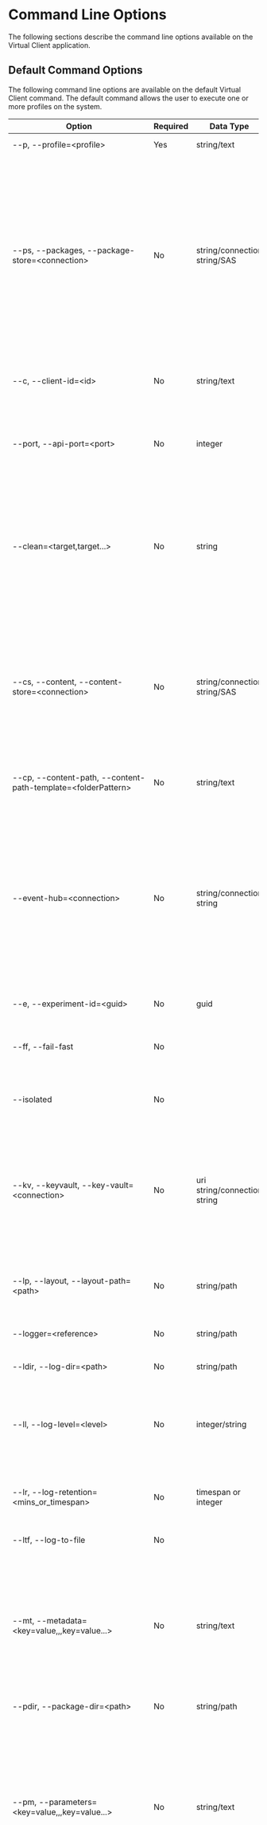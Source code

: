 # Command Line Options
The following sections describe the command line options available on the Virtual Client application.

## Default Command Options
The following command line options are available on the default Virtual Client command. The default command allows the user to execute one or more profiles
on the system.

| Option                                                         | Required | Data Type                    | Description |
|----------------------------------------------------------------|----------|------------------------------|-------------|
| --p, --profile=\<profile\>                                     | Yes      | string/text                  | The execution profile which indicates the set of workloads to run. |
| --ps, --packages, --package-store=\<connection\>               | No       | string/connection string/SAS | A full connection description for an [Azure Storage Account](./0600-integration-blob-storage.md) from which to download workload and dependency packages. This is required for most workloads because the workload binary/script packages are not typically packaged with the Virtual Client application itself. This option defaults to a public storage account VC team maintains.<br/><br/>The following are supported identifiers for this option:<br/><ul><li>Storage Account blob service SAS URIs</li><li>Storage Account blob container SAS URIs</li><li>Microsoft Entra ID/Apps using a certificate</li><li>Microsoft Azure managed identities</li></ul>See [Azure Storage Account Integration](./0600-integration-blob-storage.md) for additional details on supported identifiers.<br/><br/><mark>Always surround connection descriptions with quotation marks.</mark> |
| --c, --client-id=\<id\>                                        | No       | string/text                  | An identifier that can be used to uniquely identify the instance of the Virtual Client in telemetry separate from other instances. The default value is the name of the system if this option is not explicitly defined (i.e. the name as defined by the operating system). |
| --port, --api-port=\<port>                                     | No       | integer                      | The port to use for hosting the Virtual Client REST API service for profiles that allow multi-system, client/server operations (e.g. networking). Additionally, a port may be defined for each role associated with the profile operations using the format \{Port}/\{Role} with each port/role combination delimited by a comma (e.g. 4501/Client,4502/Server). |
| --clean=\<target,target...\>                                   | No       | string                       | Instructs the application to perform an initial clean before continuing to remove pre-existing files/content created by the application from the file system. This can include log files, packages previously downloaded, state management and temporary files. This option can be used as a flag (e.g. --clean) as well to clean all file content. Valid target resources include: logs, packages, state, temp, all (e.g. --clean=logs, --clean=packages). Multiple resources can be comma-delimited (e.g. --clean=logs,packages). To perform a full reset of the application state, use the option as a flag (e.g. --clean). This effectively sets the application back to a "first run" state. |
| --cs, --content, --content-store=\<connection\>                | No       | string/connection string/SAS | A full connection description for an [Azure Storage Account](./0600-integration-blob-storage.md) to use for uploading files/content (e.g. log files).<br/><br/>The following are supported identifiers for this option:<br/><ul><li>Storage Account blob service SAS URIs</li><li>Storage Account blob container SAS URIs</li><li>Microsoft Entra ID/Apps using a certificate</li><li>Microsoft Azure managed identities</li></ul>See [Azure Storage Account Integration](./0600-integration-blob-storage.md) for additional details on supported identifiers.<br/><br/><mark>Always surround connection descriptions with quotation marks.</mark> |
| --cp, --content-path, --content-path-template=\<folderPattern\>| No       | string/text                  | The content path format/structure to use when uploading content to target storage resources. When not defined the 'Default' structure is used. Default: "\{experimentId}/\{agentId}/\{toolName}/\{role}/\{scenario}" |
| --event-hub=\<connection\>                                     | No       | string/connection string     | A full connection description for an [Azure Event Hub namespace](./0610-integration-event-hub.md) to send/upload telemetry data from the operations of the Virtual Client.<br/><br/>The following are supported identifiers for this option:<br/><ul><li>Event Hub namespace shared access policies</li><li>Microsoft Entra ID/Apps using a certificate</li><li>Microsoft Azure managed identities</li></ul>See [Azure Event Hub Integration](./0610-integration-event-hub.md) for additional details on supported identifiers.<br/><br/><mark>Always surround connection descriptions with quotation marks.</mark><br/><br/><mark><b>Note that this option will be deprecated in future releases. Use "--logger=eventhub;\{connection\}" going forward.</b></mark> |
| --e, --experiment-id=\<guid\>                                  | No       | guid                         | A unique identifier that defines the ID of the experiment for which the Virtual Client workload is associated. |
| --ff, --fail-fast                                              | No       |                              | Flag indicates that the application should exit immediately on first/any errors regardless of their severity. This applies to 'Actions' in the profile only. 'Dependencies' are ALWAYS implemented to fail fast. 'Monitors' are generally implemented to handle transient issues and to keep running/trying in the background.  |
| --isolated                                                     | No       |                              | Flag indicates that the application should run with dependency isolation in place. This will result in a unique directory (per experiment ID) used for logs, packages, state and temp file storage. |
| --kv, --keyvault, --key-vault=\<connection\>                   | No       | uri string/connection string | A full connection description for an [Azure Key Vault](./0620-integration-key-vault.md) to use for referencing secrets and certificates from azure keyvault.<br/><br/>The following are supported identifiers for this option:<br/><ul><li>Microsoft Entra ID/Apps using a certificate</li><li>Microsoft Azure managed identities</li></ul>See [Azure Key Vault Integration](./0620-integration-key-vault.md) for additional details on supported identifiers.<br/><br/><mark>Always surround connection descriptions with quotation marks.</mark> |
| --lp, --layout, --layout-path=\<path\>                         | No       | string/path                  | A path to a environment layout file that provides additional metadata about the system/hardware on which the Virtual Client will run and information required to support client/server advanced topologies. See [Client/Server Support](./0020-client-server.md). |
| --logger=\<reference\>                                         | No       | string/path                  | One or more logger definitions. Multiple loggers/options can be used on the command line (e.g. --logger=logger1 --logger=logger2). See the `Supported Loggers` section at the bottom. |
| --ldir, --log-dir=\<path\>                                     | No       | string/path                  | Defines an alternate directory to which log files should be written. |
| --ll, --log-level=\<level\>                                    | No       | integer/string               | Defines the logging severity level for traces output. Values map to the [Microsoft.Extensions.Logging.LogLevel](https://learn.microsoft.com/en-us/dotnet/api/microsoft.extensions.logging.loglevel?view=dotnet-plat-ext-8.0) enumeration. Valid values include: Trace (0), Debug (1), Information (2), Warning (3), Error (4), Critical (5). Note that this option affects ONLY trace logs and is designed to allow the user to control the amount of operational telemetry emitted by VC. It does not affect metrics or event logging nor any non-telemetry logging. Default = Information (2). |
| --lr, --log-retention=\<mins_or_timespan\>                     | No       | timespan or integer          | Defines the log retention period. This is a timespan or length of time (in minutes) to apply to cleaning up/deleting existing log files (e.g. 2880, 02.00:00:00). Log files with creation times older than the retention period will be deleted. |
| --ltf, --log-to-file                                           | No       |                              | Flag indicates that the output of processes executed by the Virtual Client should be written to log files in the logs directory. |
| --mt, --metadata=\<key=value,,,key=value...\>                  | No       | string/text                  | Metadata to include with all logs/telemetry output from the Virtual Client. Each metadata entry should be a key/value pair separated by ",,," delimiters or traditional delimiters such as a comma "," or a semi-colon ";".<br/><br/>e.g.<br/><ul><li>--metadata="property1=value1,,,property2=value2"</li><li>--metadata="property1=value1,property2=value2"</li><li>--metadata="property1=value1;property2=value2"</li></ul><mark>It is recommended that the user avoid mixing different delimiters together. Always surround metadata values with quotation marks.</mark> |
| --pdir, --package-dir=\<path\>                                 | No       | string/path                  | Defines an alternate directory to which packages will be downloaded. |
| --pm, --parameters=\<key=value,,,key=value...\>                | No       | string/text                  | Parameters or overrides to pass to the execution profiles that can modify aspects of their operation. Each property entry should be a key/value pair separated by ",,," delimiters or traditional delimiters such as a comma "," or a semi-colon ";".<br/><br/>e.g.<br/><ul><li>--parameters="property1=value1,,,parameters=value2"</li><li>--parameters="property1=value1,property2=value2"</li><li>--parameters="property1=value1;property2=value2"</li></ul><mark>It is recommended to avoid mixing different delimiters together. Always surround parameter values with quotation marks.</mark> |
| --sc, --scenarios=\<scenario,scenario...\>                     | No       | string/text                  | A comma-delimited list/subset of scenarios defined in the execution profile to include or exclude. Note that most components in a profile have a 'Scenario' parameter and this is the value to use. <br/><br/>To include/run a subset of actions within the profile, provide the scenario names delimited by a comma (e.g. scenario1,scenario2,scenario3). To exclude one or more actions from being ran simply place a minus sign in front of the delimited scenario names (e.g. -scenario1,-scenario2,-scenario3).<br/><br/>Monitors and dependencies within a profile can ONLY be excluded. This is specified in the same way that it is for actions with a minus sign in front of the scenario name(s). |
| --sd, --seed=\<seed\>                                          | No       | integer                      | The seed used to guarantee identical randomization between executions.  |
| --sdir, --state-dir=\<path\>                                   | No       | string/path                  | Defines an alternate directory to which state files/documents will be written. |
| --s, --system=\<executionSystem\>                              | No       | string/text                  | The execution system/platform in which Virtual Client is running (e.g. Azure). |
| --tdir, --temp-dir=\<path\>                                    | No       | string/path                  | Defines an alternate directory to which temp files/documents will be written. |
| --t, --timeout=\<mins_or_timespan\>,deterministic<br/>--timeout=\<mins_or_timespan\>,deterministic\*  | No | timespan or integer | Specifies a timespan or the length of time (in minutes) that the Virtual Client should run before timing out and exiting (e.g. 1440, 01.00:00:00). The user can additionally provide an extra instruction to indicate the application should wait for deterministic completions.<br/><br/> Use --timeout=-1 or --timeout=never to indicate run forever.<br/><br/>Use the '**deterministic**' instruction to indicate the application should wait for the current action/workload to complete before timing out (e.g. --timeout=1440,deterministic).<br/><br/>Use the '**deterministic***' instruction to indicate the application should wait for all actions/workloads in the profile to complete before timing out (e.g. --timeout=1440,deterministic*).<br/><br/> Note that this option cannot be used with the `--iterations` option.<br/><br/>If neither the `--timeout` nor `--iterations` option are supplied, the Virtual Client will run one iteration. |
| --i, --iterations=\<count\>                                    | No       | integer                      | Defines the number of iterations/rounds of all actions in the profile to execute before exiting.<br/><br/> Note that this option cannot be used with the `--timeout` option.<br/><br/>If neither the `--timeout` nor `--iterations` option are supplied, the Virtual Client will run one iteration.  |
| --wait, --exit-wait=\<mins_or_timespan>                        | No       | timespan or integer          | Specifies a timespan or the length of time (in minutes) that the Virtual Client should wait for workload and monitor processes to complete and for telemetry to be fully flushed before exiting (e.g. 60, 01:00:00). This is useful for scenarios where Event Hub resources are used to ensure that all telemetry is uploaded successfully before exit. Default = 30 mins. |
| --dependencies                                                 | No       |                              | Flag indicates that only the dependencies defined in the profile should be executed/installed. |
| --verbose                                                      | No       |                              | Request verbose logging output to the console. This is equivalent to setting `--log-level=Trace`  |
| -?, -h, --help                                                 | No       |                              | Show help information. |
| --version                                                      | No       |                              | Show application version information. |

See the [Usage Examples](./0200-usage-examples.md) documentation for additional examples.

```bash
# Basic command line example
VirtualClient.exe --profile=PERF-CPU-OPENSSL.json --timeout=180 --package-store="https://anypackagestorage.blob.core.windows.net?cid=...&tid=..."

# Full command line example 1
VirtualClient.exe
    --profile=PERF-CPU-OPENSSL.json
    --profile=MONITORS-DEFAULT.json
    --timeout=03:00:00
    --experiment-id=b9fd4dce-eb3b-455f-bc81-2a394d1ff849
    --client-id=Agent01
    --content-path-template="{experimentId}/{agentId}/{toolName}"
    --content-store="https://anycontentstorage.blob.core.windows.net?cid=...&tid=..."
    --key-vault="https://anyvault.vault.azure.net/?cid=...&tid=..."
    --package-store="https://anypackagestorage.blob.core.windows.net?cid=...&tid=..."
    --package-dir="C:\Users\User\Packages"
    --state-dir="C:\Users\User\State"
    --temp-dir="C:\Users\User\Temp"
    --metadata="Group=Group A,,,Intent=Performance Baseline,,,Specification=2025.08.01H"
    --parameters="Duration=00:05:00"
    --scenarios="SHA1,SHA256,SHA512"
    --clean=logs,state
    --exit-wait=00:10:00
    --logger=csv
    --logger=file
    --logger=summary
    --logger="eventhub;sb://anynamespace.servicebus.windows.net?cid=...&tid=..."
    --log-dir="C:\Users\User\Logs"
    --log-level=Warning
    --log-retention=01.00:00:00
    --system=Demo
    --fail-fast
    --log-to-file
    --verbose

# Full command line example 2
VirtualClient.exe
    --profile=PERF-NETWORK.json
    --profile=MONITORS-DEFAULT.json
    --timeout=03:00:00
    --experiment-id=b9fd4dce-eb3b-455f-bc81-2a394d1ff849
    --client-id=Network_Client
    --content-path-template="{experimentId}/{agentId}/{toolName}"
    --content-store="https://anycontentstorage.blob.core.windows.net?cid=...&tid=..."
    --package-store="https://anypackagestorage.blob.core.windows.net?cid=...&tid=..."
    --package-dir="C:\Users\User\Packages"
    --state-dir="C:\Users\User\State"
    --temp-dir="C:\Users\User\Temp"
    --metadata="Group=Group A,,,Intent=Performance Baseline,,,Specification=2025.08.01H"
    --parameters="Duration=00:05:00"
    --clean=logs,state
    --exit-wait=00:10:00
    --layout-path="C:\Users\User\VirtualClient\layout.json"
    --logger=csv
    --logger=file
    --logger="summary;C:\Users\User\Logs\{experimentId}-summary.log"
    --logger="eventhub;sb://anynamespace.servicebus.windows.net?cid=...&tid=..."
    --log-dir="C:\Users\User\Logs"
    --log-retention=01.00:00:00
    --system=Demo
    --fail-fast
    --log-to-file
    --verbose

VirtualClient.exe
    --profile=PERF-NETWORK.json
    --profile=MONITORS-DEFAULT.json
    --timeout=03:00:00
    --experiment-id=b9fd4dce-eb3b-455f-bc81-2a394d1ff849
    --client-id=Network_Server
    --content-path-template="{experimentId}/{agentId}/{toolName}"
    --content-store="https://anycontentstorage.blob.core.windows.net?cid=...&tid=..."
    --package-store="https://anypackagestorage.blob.core.windows.net?cid=...&tid=..."
    --metadata="Group=Group A,,,Intent=Performance Baseline,,,Specification=2025.08.01H"
    --parameters="Duration=00:05:00"
    --clean=logs,state
    --exit-wait=00:10:00
    --layout-path="C:\Users\User\VirtualClient\layout.json"
    --logger=csv
    --logger"file
    --logger="CustomLoggerProvider;C:\Users\User\Logs\{experimentId}-custom.log"
    --logger="eventhub;sb://anynamespace.servicebus.windows.net?cid=...&tid=..."
    --log-retention=01.00:00:00
    --system=Demo
    --fail-fast
    --log-to-file
    --isolated
    --verbose
```

## Subcommands
The following tables describe the various subcommands that are supported by the Virtual Client application.

* ### bootstrap
  Command is used to bootstrap/install dependency packages on the system. This is used for example to install "extensions" packages to the Virtual Client before they
  can be used (see the Developer Guide at the top for information on developing extensions). Note that many of the options below are similar to the default
  command documented above. Most are not required but allow the user/automation to use the same correlation identifiers for the bootstrapping operations as will
  be used for the profile execution operations that may follow.

  | Option                                                  | Required | Data Type                    | Description |
  |---------------------------------------------------------|----------|------------------------------|-------------|
  | --pkg, --package =\<blobName\>                          | Yes      | string/blob name             | Defines the name/ID of a package to bootstrap/install (e.g. anypackage.1.0.0.zip). |
  | --ps, --packages, --package-store=\<connection\>        | Yes      | string/connection string/SAS | A full connection description for an [Azure Storage Account](./0600-integration-blob-storage.md) from which to download workload and dependency packages. This is required for most workloads because the workload binary/script packages are not typically packaged with the Virtual Client application itself.<br/><br/>The following are supported identifiers for this option:<br/><ul><li>Storage Account blob service SAS URIs</li><li>Storage Account blob container SAS URIs</li><li>Microsoft Entra ID/Apps using a certificate</li><li>Microsoft Azure managed identities</li></ul>See [Azure Storage Account Integration](./0600-integration-blob-storage.md) for additional details on supported identifiers.<br/><br/><mark>Always surround connection descriptions with quotation marks.</mark> |
  | --c, --client-id=\<id\>                                 | No       | string/text                  | An identifier that can be used to uniquely identify the instance of the Virtual Client in telemetry separate from other instances. The default value is the name of the system if this option is not explicitly defined (i.e. the name as defined by the operating system). |
  | --clean=\<target,target...\>                            | No       | string                       | Instructs the application to perform an initial clean before continuing to remove pre-existing files/content created by the application from the file system. This can include log files, packages previously downloaded, state management and temporary files. This option can be used as a flag (e.g. --clean) as well to clean all file content. Valid target resources include: logs, packages, state, temp, all (e.g. --clean=logs, --clean=packages). Multiple resources can be comma-delimited (e.g. --clean=logs,packages). To perform a full reset of the application state, use the option as a flag (e.g. --clean). This effectively sets the application back to a "first run" state. |
  | --event-hub=\<connection\>                              | No       | string/connection string     | A full connection description for an [Azure Event Hub namespace](./0610-integration-event-hub.md) to send/upload telemetry data from the operations of the Virtual Client.<br/><br/>The following are supported identifiers for this option:<br/><ul><li>Event Hub namespace shared access policies</li><li>Microsoft Entra ID/Apps using a certificate</li><li>Microsoft Azure managed identities</li></ul>See [Azure Event Hub Integration](./0610-integration-event-hub.md) for additional details on supported identifiers.<br/><br/><mark>Always surround connection descriptions with quotation marks.</mark><br/><br/><mark><b>Note that this option will be deprecated in future releases. Use "--logger=eventhub;\{connection\}" going forward.</b></mark> |
  | --e, --experiment-id=\<guid\>                           | No       | guid                         | A unique identifier that defines the ID of the experiment for which the Virtual Client workload is associated. |
  | --isolated                                              | No       |                              | Flag indicates that the application should run with dependency isolation in place. This will result in a unique directory (per experiment ID) used for logs, packages, state and temp file storage. |
  | --logger=\<reference\>                                  | No       | string/path                  | One or more logger definitions. Multiple loggers/options can be used on the command line (e.g. --logger=logger1 --logger=logger2). See the `Supported Loggers` section at the bottom. |
  | --ldir, --log-dir=\<path\>                              | No       | string/path                  | Defines an alternate directory to which log files should be written. |
  | --ll, --log-level=\<level\>                             | No       | integer/string               | Defines the logging severity level for traces output. Values map to the [Microsoft.Extensions.Logging.LogLevel](https://learn.microsoft.com/en-us/dotnet/api/microsoft.extensions.logging.loglevel?view=dotnet-plat-ext-8.0) enumeration. Valid values include: Trace (0), Debug (1), Information (2), Warning (3), Error (4), Critical (5). Note that this option affects ONLY trace logs and is designed to allow the user to control the amount of operational telemetry emitted by VC. It does not affect metrics or event logging nor any non-telemetry logging. Default = Information (2). |
  | --lr, --log-retention=\<mins_or_timespan\>              | No       | timespan or integer          | Defines the log retention period. This is a timespan or length of time (in minutes) to apply to cleaning up/deleting existing log files (e.g. 2880, 02.00:00:00). Log files with creation times older than the retention period will be deleted. |
  | --mt, --metadata=\<key=value,,,key=value...\>           | No       | string/text                  | Metadata to include with all logs/telemetry output from the Virtual Client. Each metadata entry should be a key/value pair separated by ",,," delimiters or traditional delimiters such as a comma "," or a semi-colon ";".<br/><br/>e.g.<br/><ul><li>--metadata="property1=value1,,,property2=value2"</li><li>--metadata="property1=value1,property2=value2"</li><li>--metadata="property1=value1;property2=value2"</li></ul><br/><mark>It is recommended to avoid mixing different delimiters together. Always surround metadata values with quotation marks.</mark> |
  | --n, --name=\<name\>                                    | No       | string/name                  | Defines the logical name of a package as it should be registered on the system (e.g. anypackage.1.0.0.zip -> anypackage). |
  | --pdir, --package-dir=\<path\>                          | No       | string/path                  | Defines an alternate directory to which packages will be downloaded. |
  | --sdir, --state-dir=\<path\>                            | No       | string/path                  | Defines an alternate directory to which state files/documents will be written. |
  | --s, --system=\<executionSystem\>                       | No       | string/text                  | The execution system/platform in which Virtual Client is running (e.g. Azure). |
  | --tdir, --temp-dir=\<path\>                             | No       | string/path                  | Defines an alternate directory to which temp files/documents will be written. |
  | --wait, --exit-wait=\<mins_or_timespan>                 | No       | timespan or integer          | Specifies a timespan or the length of time (in minutes) that the Virtual Client should wait for workload and monitor processes to complete and for telemetry to be fully flushed before exiting (e.g. 60, 01:00:00). This is useful for scenarios where Event Hub resources are used to ensure that all telemetry is uploaded successfully before exit. Default = 30 mins. |
  | --verbose                                               | No       |                              | Request verbose logging output to the console. This is equivalent to setting `--log-level=Trace` |
  | -?, -h, --help                                          | No       |                              | Show help information. |
  | --version                                               | No       |                              | Show application version information. |

  ``` bash
  # Basic command line example
  VirtualClient.exe bootstrap --package=anyworkload.1.0.0.zip --package-store="{BlobStoreConnectionString|SAS URI}"

  # Full command line example
  VirtualClient.exe bootstrap
      --package=anyworkload.1.0.0.zip
      --name=anyworkload
      --system=Demo
      --experiment-id=b9fd4dce-eb3b-455f-bc81-2a394d1ff849
      --client-id=Agent01
      --package-store="https://anypackagestorage.blob.core.windows.net?cid=...&tid=..."
      --package-dir="C:\Users\User\Packages"
      --state-dir="C:\Users\User\State"
      --metadata="Group=Group A,,,Intent=Performance Baseline,,,Specification=2025.08.01H"
      --clean=logs
      --exit-wait=00:10:00
      --logger=csv
      --logger=file
      --logger=summary
      --logger="eventhub;sb://anynamespace.servicebus.windows.net?cid=...&tid=..."
      --log-dir="C:\Users\User\Logs"
      --log-level=Information
      --log-retention=01.00:00:00
  ```

* ### clean
  Command is used to perform a clean/reset on the system for Virtual Client 1) logs, 2) state or 3) packages. This is useful to force Virtual Client to process
  all dependency installations as if it is a first run on the system. Note that some workloads may not perform a full set of clean/reset operations. Note that most
  dependency handlers, workloads and monitors are designed to be idempotent but there may be outliers in more advanced workload scenarios.

  | Option                                         | Required | Data Type            | Description |
  |------------------------------------------------|----------|----------------------|-------------|
  | --clean=\<target,target...\>                   | No       | string                       | Instructs the application to perform an initial clean before continuing to remove pre-existing files/content created by the application from the file system. This can include log files, packages previously downloaded, state management and temporary files. This option can be used as a flag (e.g. --clean) as well to clean all file content. Valid target resources include: logs, packages, state, temp, all (e.g. --clean=logs, --clean=packages). Multiple resources can be comma-delimited (e.g. --clean=logs,packages). To perform a full reset of the application state, use the option as a flag (e.g. --clean). This effectively sets the application back to a "first run" state. |
  | --logger=\<reference\>                         | No       | string/path                  | One or more logger definitions. Multiple loggers/options can be used on the command line (e.g. --logger=logger1 --logger=logger2). See the `Supported Loggers` section at the bottom. |
  | --ldir, --log-dir=\<path\>                     | No       | string/path                  | Defines an alternate directory containing log files to be deleted. |
  | --ll, --log-level=\<level\>                    | No       | integer/string               | Defines the logging severity level for traces output. Values map to the [Microsoft.Extensions.Logging.LogLevel](https://learn.microsoft.com/en-us/dotnet/api/microsoft.extensions.logging.loglevel?view=dotnet-plat-ext-8.0) enumeration. Valid values include: Trace (0), Debug (1), Information (2), Warning (3), Error (4), Critical (5). Note that this option affects ONLY trace logs and is designed to allow the user to control the amount of operational telemetry emitted by VC. It does not affect metrics or event logging nor any non-telemetry logging. Default = Information (2). |
  | --lr, --log-retention=\<mins_or_timespan\>     | No       | timespan or integer          | Defines the log retention period. This is a timespan or length of time (in minutes) to apply to cleaning up/deleting existing log files (e.g. 2880, 02.00:00:00). Log files with creation times older than the retention period will be deleted. |
  | --pdir, --package-dir=\<path\>                 | No       | string/path                  | Defines an alternate directory containing packages to be deleted. |
  | --sdir, --state-dir=\<path\>                   | No       | string/path                  | Defines an alternate directory containing state files/documents to be deleted. |
  | --tdir, --temp-dir=\<path\>                    | No       | string/path                  | Defines an alternate directory containing temp files/documents to be deleted. |
  | -?, -h, --help                                 | No       |                              | Show help information. |
  | --version                                      | No       |                              | Show application version information. |

  ``` bash
  # Clean everything (full reset)
  VirtualClient.exe clean

  # Clean/reset specific targets (e.g. log files, state tracking, packages downloaded)
  VirtualClient.exe clean --clean=logs
  VirtualClient.exe clean --clean=state
  VirtualClient.exe clean --clean=packages

  # Clean/reset multiple targets (e.g. log files and packages downloaded)
  VirtualClient.exe clean --clean=logs,packages
  ```

* ### convert
  Virtual Client supports profiles in both JSON (default) and YAML format. This command is used to convert a given profile from one format to another (and vice-versa).

  | Option                                      | Required | Data Type            | Description |
  |---------------------------------------------|----------|----------------------|-------------|
  | --p, --profile=\<profile\>                  | Yes      | string/text          | The execution profile (in either JSON or YAML format) to convert to the other format (i.e. JSON to YAML or YAML to JSON). |
  | --path, --output, --output-path=\<path\>    | Yes      | string/path          | The full path to the directory to which the new/converted profile should be written. The file name of the original profile will be preserved (e.g. "PERF-CPU-OPENSSL.json" will be written to "PERF-CPU-OPENSSL.yml"). |
  | -?, -h, --help                              | No       |                      | Show help information. |
  | --version                                   | No       |                      | Show application version information. |

  ``` bash
  # Convert a JSON profile to YAML format
  # (e.g. PERF-CPU-OPENSSL.json to S:\Users\Any\Profiles\PERF-CPU-OPENSSL.yml)
  VirtualClient.exe convert --profile=PERF-CPU-OPENSSL.json --output-path=S:\Users\Any\Profiles

  # Convert a YAML profile to JSON format
  # (e.g. S:\Users\Any\Profiles\PERF-CPU-OPENSSL.yml to S:\Users\Any\Profiles\PERF-CPU-OPENSSL.json)
  VirtualClient.exe convert --profile=S:\Users\Any\Profiles\PERF-CPU-OPENSSL.yml --output-path=S:\Users\Any\Profiles
  ```

* ### api
  Runs the Virtual Client API service and optionally monitors the API (local or a remote instance) for heartbeats.

  | Option                                     | Required | Data Type           | Description |
  |--------------------------------------------|----------|---------------------|-------------|
  | --clean=\<target,target...\>               | No       | string              | Instructs the application to perform an initial clean before continuing to remove pre-existing files/content created by the application from the file system. This can include log files, packages previously downloaded, state management and temporary files. This option can be used as a flag (e.g. --clean) as well to clean all file content. Valid target resources include: logs, packages, state, temp, all (e.g. --clean=logs, --clean=packages). Multiple resources can be comma-delimited (e.g. --clean=logs,packages). To perform a full reset of the application state, use the option as a flag (e.g. --clean). This effectively sets the application back to a "first run" state. |
  | --port, --api-port=\<port>                 | No       | integer             | The port to use for hosting the Virtual Client REST API service. Additionally, a port may be defined for the Client system and Server system independently using the format `\<Port> / \<Role>` with each port/role combination delimited by a comma (e.g. 4501/Client,4502/Server). |
  | --ip, --ip-address                         | No       | string/IP address   | An IPv4 or IPv6 address of a target/remote system on which a Virtual Client instance is running to monitor. The API service must also be running on the target instance.  |
  | --isolated                                 | No       |                     | Flag indicates that the application should run with dependency isolation in place. This will result in a unique directory (per experiment ID) used for logs, packages, state and temp file storage. |
  | --logger=\<reference\>                     | No       | string/path         | One or more logger definitions. Multiple loggers/options can be used on the command line (e.g. --logger=logger1 --logger=logger2). See the `Supported Loggers` section at the bottom. |
  | --ldir, --log-dir=\<path\>                 | No       | string/path         | Defines an alternate directory to which log files should be written. |
  | --ll, --log-level=\<level\>                | No       | integer/string      | Defines the logging severity level for traces output. Values map to the [Microsoft.Extensions.Logging.LogLevel](https://learn.microsoft.com/en-us/dotnet/api/microsoft.extensions.logging.loglevel?view=dotnet-plat-ext-8.0) enumeration. Valid values include: Trace (0), Debug (1), Information (2), Warning (3), Error (4), Critical (5). Note that this option affects ONLY trace logs and is designed to allow the user to control the amount of operational telemetry emitted by VC. It does not affect metrics or event logging nor any non-telemetry logging. Default = Information (2). |
  | --lr, --log-retention=\<mins_or_timespan\> | No       | timespan or integer | Defines the log retention period. This is a timespan or length of time (in minutes) to apply to cleaning up/deleting existing log files (e.g. 2880, 02.00:00:00). Log files with creation times older than the retention period will be deleted. |
  | --mon, --monitor                           | No       |                     | If supplied as a flag (i.e. no argument), the Virtual Client will run a background thread that tests the local API. If an IP address is provided, the target Virtual Client API will be monitored/tested. This is typically used for debugging scenarios to make sure 2 different instances of the Virtual Client can communicate with each other through the API. |
  | --verbose                                  | No       |                     | Request verbose logging output to the console. This is equivalent to setting `--log-level=Trace` |
  | -?, -h, --help                             | No       |                     | Show help information. |
  | --version                                  | No       |                     | Show application version information. |

  ``` bash
  # Run the API service locally.
  VirtualClient.exe api

  # Run the API service locally and monitor another remote instance of the Virtual Client.
  VirtualClient.exe api --monitor --ip-address=1.2.3.4
  ```

* ### upload-files
  Command is used to upload files from a directory location to a target content store (e.g. Azure Storage Account).

  | Option                                                          | Required    | Data Type                    | Description |
  |-----------------------------------------------------------------|-------------|------------------------------|-------------|
  | --cs, --content, --content-store=\<connection\>                 | Yes         | string/connection string/SAS | A full connection description for an [Azure Storage Account](./0600-integration-blob-storage.md) to use for uploading files/content (e.g. log files).<br/><br/>The following are supported identifiers for this option:<br/><ul><li>Storage Account blob service SAS URIs</li><li>Storage Account blob container SAS URIs</li><li>Microsoft Entra ID/Apps using a certificate</li><li>Microsoft Azure managed identities</li></ul>See [Azure Storage Account Integration](./0600-integration-blob-storage.md) for additional details on supported identifiers.<br/><br/><mark>Always surround connection descriptions with quotation marks.</mark> |
  | --directory=\<directory\>                                       | Yes         | string/path                  | A directory to search for telemetry data point files to process. Note that one of either the ```--files``` or ```--directory``` option must be supplied. |
  | --c, --client-id=\<id\>                                         | No          | string/text                  | An identifier that can be used to uniquely identify the instance of the Virtual Client in telemetry separate from other instances. The default value is the name of the system if this option is not explicitly defined (i.e. the name as defined by the operating system). |
  | --cp, --content-path, --content-path-template=\<folderPattern\> | No          | string/text                  | The content path format/structure to use when uploading content to target storage resources. When not defined the 'Default' structure is used. Default: "\{experimentId}/\{agentId}/\{toolName}/\{role}/\{scenario}" |
  | --event-hub=\<connection\>                                      | No          | string/connection string     | A full connection description for an [Azure Event Hub namespace](./0610-integration-event-hub.md) to send/upload telemetry data from the operations of the Virtual Client.<br/><br/>The following are supported identifiers for this option:<br/><ul><li>Event Hub namespace shared access policies</li><li>Microsoft Entra ID/Apps using a certificate</li><li>Microsoft Azure managed identities</li></ul>See [Azure Event Hub Integration](./0610-integration-event-hub.md) for additional details on supported identifiers.<br/><br/><mark>Always surround connection descriptions with quotation marks.</mark><br/><br/><mark><b>Note that this option will be deprecated in future releases. Use "--logger=eventhub;\{connection\}" going forward.</b></mark> |
  | --e, --experiment-id=\<guid\>                                   | No          | guid                         | A unique identifier that defines the ID of the experiment for which the Virtual Client workload is associated. |
  | --logger=\<reference\>                                          | No          | string/path                  | One or more logger definitions each providing the ability to upload telemetry to a target internet endpoint (e.g. Event Hub). Multiple loggers/options can be used on the command line (e.g. --logger=logger1 --logger=logger2). See the `Supported Loggers` section at the bottom. |
  | --ldir, --log-dir=\<path\>                                      | No          | string/path                  | Defines an alternate directory to which log files should be written. |
  | --ll, --log-level=\<level\>                                     | No          | integer/string               | Defines the logging severity level for traces output. Values map to the [Microsoft.Extensions.Logging.LogLevel](https://learn.microsoft.com/en-us/dotnet/api/microsoft.extensions.logging.loglevel?view=dotnet-plat-ext-8.0) enumeration. Valid values include: Trace (0), Debug (1), Information (2), Warning (3), Error (4), Critical (5). Note that this option affects ONLY trace logs and is designed to allow the user to control the amount of operational telemetry emitted by VC. It does not affect metrics or event logging nor any non-telemetry logging. Default = Information (2). |
  | --mt, --metadata=\<key=value,,,key=value...\>                   | No          | string/text                  | Metadata to include with all telemetry data points uploaded to the target store. Each metadata entry should be a key/value pair separated by ",,," delimiters or traditional delimiters such as a comma "," or a semi-colon ";".<br/><br/>e.g.<br/><ul><li>--metadata="property1=value1,,,property2=value2"</li><li>--metadata="property1=value1,property2=value2"</li><li>--metadata="property1=value1;property2=value2"</li></ul><mark>It is recommended to avoid mixing different delimiters together. Always surround metadata values with quotation marks.</mark> |
  | --pm, --parameters=\<key=value,,,key=value...\>                 | No          | string/text                  | Parameters or overrides to pass to the execution profiles that can modify aspects of their operation. Each property entry should be a key/value pair separated by ",,," delimiters or traditional delimiters such as a comma "," or a semi-colon ";".<br/><br/>e.g.<br/><ul><li>--parameters="property1=value1,,,parameters=value2"</li><li>--parameters="property1=value1,property2=value2"</li><li>--parameters="property1=value1;property2=value2"</li></ul><mark>It is recommended to avoid mixing different delimiters together. Always surround parameter values with quotation marks.</mark> |
  | --s, --system=\<executionSystem\>                               | No          | string/text                  | The execution system/platform in which Virtual Client is running (e.g. Azure). |
  | --wait, --exit-wait=\<mins_or_timespan>                         | No          | timespan or integer          | Specifies a timespan or the length of time (in minutes) that the Virtual Client should wait for workload and monitor processes to complete and for telemetry to be fully flushed before exiting (e.g. 60, 01:00:00). This is useful for scenarios where Event Hub resources are used to ensure that all telemetry is uploaded successfully before exit. Default = 30 mins. |
  | --verbose                                                       | No          |                              | Request verbose logging output to the console. This is equivalent to setting `--log-level=Trace` |
  | -?, -h, --help                                                  | No          |                              | Show help information. |
  | --version                                                       | No          |                              | Show application version information. |

  ``` bash
  # Basic command line example
  VirtualClient.exe upload-files --directory=C:\Users\User\Logs --content-store="https://anylogstorage.blob.core.windows.net?cid=...&tid=..."

  # Full command line example
  VirtualClient.exe upload-files 
      --directory=C:\Users\User\Logs
      --content-store="https://anylogstorage.blob.core.windows.net?cid=...&tid=..."
      --content-path="{experimentId}/{clientId}/custom_workload
      --experiment-id=b9fd4dce-eb3b-455f-bc81-2a394d1ff849
      --client-id=Agent01
      --metadata="Group=Group A,,,Intent=Performance Baseline,,,Specification=2025.08.01H"
      --parameters="FlattenStructure=true"
      --logger=csv
      --logger="eventhub;sb://anynamespace.servicebus.windows.net?cid=...&tid=..."
      --log-dir="C:\Users\User\Logs"
      --log-level=Debug
      --exit-wait=00:10:00
      --system=Demo
  ```

* ### upload-telemetry
  Command is used to upload telemetry from "data point" files that meet schema requirements for Virtual Client events and metrics. Additional information on schema
  requirements and examples can be found in the documentation linked below.
  
  [External Telemetry Schema and Requirements](./0040-telemetry.md)

  | Option                                                 | Required    | Data Type                    | Description |
  |--------------------------------------------------------|-------------|------------------------------|-------------|
  | --format=\<name\>                                      | Yes         | string/enum                  | Defines the format of the delimited data points in the telemetry files for upload. Supported values = Csv, Json, Yaml. |
  | --schema=\<name\>                                      | Yes         | string/enum                  | Defines the schema of the delimited data points in the telemetry files for upload. Supported values = Events, Metrics. |
  | --logger=\<reference\>                                 | Yes         | string/path                  | One or more logger definitions each providing the ability to upload telemetry to a target internet endpoint (e.g. Event Hub). Multiple loggers/options can be used on the command line (e.g. --logger=logger1 --logger=logger2). See the `Supported Loggers` section at the bottom. |
  | --directory=\<directory\>                              | Conditional | string/path                  | A directory to search for telemetry data point files to process. Note that one of either the ```--files``` or ```--directory``` option must be supplied. |
  | --files=\<file,file...\>                               | Conditional | string/path                  | A comma-delimited list of telemetry data point files to process. Note that one of either the ```--files``` or ```--directory``` option must be supplied. |
  | --clean=\<target,target...\>                           | No          | string                       | Instructs the application to perform an initial clean before continuing to remove pre-existing files/content created by the application from the file system. This can include log files, packages previously downloaded, state management and temporary files. This option can be used as a flag (e.g. --clean) as well to clean all file content. Valid target resources include: logs, packages, state, all (e.g. --clean=logs, --clean=packages). Multiple resources can be comma-delimited (e.g. --clean=logs,packages). To perform a full reset of the application state, use the option as a flag (e.g. --clean). This effectively sets the application back to a "first run" state. |
  | --c, --client-id=\<id\>                                | No          | string/text                  | An identifier that can be used to uniquely identify the instance of the Virtual Client in telemetry separate from other instances. The default value is the name of the system if this option is not explicitly defined (i.e. the name as defined by the operating system). |
  | --event-hub=\<connection\>                             | No          | string/connection string     | A full connection description for an [Azure Event Hub namespace](./0610-integration-event-hub.md) to send/upload telemetry data from the operations of the Virtual Client.<br/><br/>The following are supported identifiers for this option:<br/><ul><li>Event Hub namespace shared access policies</li><li>Microsoft Entra ID/Apps using a certificate</li><li>Microsoft Azure managed identities</li></ul>See [Azure Event Hub Integration](./0610-integration-event-hub.md) for additional details on supported identifiers.<br/><br/><mark>Always surround connection descriptions with quotation marks.</mark><br/><br/><mark><b>Note that this option will be deprecated in future releases. Use "--logger=eventhub;\{connection\}" going forward.</b></mark> |
  | --e, --experiment-id=\<guid\>                          | No          | guid                         | A unique identifier that defines the ID of the experiment for which the Virtual Client workload is associated. |
  | --ldir, --log-dir=\<path\>                             | No          | string/path                  | Defines an alternate directory to which log files should be written. |
  | --ll, --log-level=\<level\>                            | No          | integer/string               | Defines the logging severity level for traces output. Values map to the [Microsoft.Extensions.Logging.LogLevel](https://learn.microsoft.com/en-us/dotnet/api/microsoft.extensions.logging.loglevel?view=dotnet-plat-ext-8.0) enumeration. Valid values include: Trace (0), Debug (1), Information (2), Warning (3), Error (4), Critical (5). Note that this option affects ONLY trace logs and is designed to allow the user to control the amount of operational telemetry emitted by VC. It does not affect metrics or event logging nor any non-telemetry logging. Default = Information (2). |
  | --lr, --log-retention=\<mins_or_timespan\>             | No          | timespan or integer          | Defines the log retention period. This is a timespan or length of time (in minutes) to apply to cleaning up/deleting existing log files (e.g. 2880, 02.00:00:00). Log files with creation times older than the retention period will be deleted. |
  | --intrinsic                                            | No          |                              | Flag requests metadata for the current host to be included in the data uploaded (e.g. metadata_host). The use of this flag allows the user to define the telemetry data points in files as "intrinsic to the system" on which the files exist. When used, host metadata will be automatically included in the data uploaded to the target store. | 
  | --match=\<regex\>                                      | No          | string/regex                 | A regular expression that defines the pattern to use for matching telemetry data point files in the target directory (i.e. --directory) for processing. Default for Events schema = "\.events$". Default for Metrics schema = "\.metrics". |
  | --mt, --metadata=\<key=value,,,key=value...\>          | No          | string/text                  | Metadata to include with all telemetry data points uploaded to the target store. Each metadata entry should be a key/value pair separated by ",,," delimiters or traditional delimiters such as a comma "," or a semi-colon ";".<br/><br/>e.g.<br/><ul><li>--metadata="property1=value1,,,property2=value2"</li><li>--metadata="property1=value1,property2=value2"</li><li>--metadata="property1=value1;property2=value2"</li></ul><mark>It is recommended to avoid mixing different delimiters together. Always surround metadata values with quotation marks.</mark> |
  | --recursive                                            | No          |                              | Flag instructs a recursive search of the target directory (i.e. --directory) when searching for telemetry data point files to process. Default = false (top directory only). |
  | --s, --system=\<executionSystem\>                      | No          | string/text                  | The execution system/platform in which Virtual Client is running (e.g. Azure). |
  | --wait, --exit-wait=\<mins_or_timespan>                | No          | timespan or integer          | Specifies a timespan or the length of time (in minutes) that the Virtual Client should wait for workload and monitor processes to complete and for telemetry to be fully flushed before exiting (e.g. 60, 01:00:00). This is useful for scenarios where Event Hub resources are used to ensure that all telemetry is uploaded successfully before exit. Default = 30 mins. |
  | --verbose                                              | No          |                              | Request verbose logging output to the console. This is equivalent to setting `--log-level=Trace` |
  | -?, -h, --help                                         | No          |                              | Show help information. |
  | --version                                              | No          |                              | Show application version information. |

  ``` bash
  # Basic command line example
  VirtualClient.exe upload-telemetry --directory=C:\Users\User\Logs --schema=Metrics --format=Csv --logger="eventhub;sb://anynamespace.servicebus.windows.net?cid=...&tid=..."

  # Full command line example
  VirtualClient.exe upload-telemetry 
      --directory=C:\Users\User\Logs
      --schema=Metrics
      --format=Csv
      --match="\.csv$"
      --experiment-id=b9fd4dce-eb3b-455f-bc81-2a394d1ff849
      --client-id=Agent01
      --metadata="Group=Group A,,,Intent=Performance Baseline,,,Specification=2025.08.01H"
      --logger=csv
      --logger="eventhub;sb://anynamespace.servicebus.windows.net?cid=...&tid=..."
      --log-dir="C:\Users\User\Logs"
      --log-level=Debug
      --exit-wait=00:10:00
      --system=Demo
      --intrinsic
      --recursive

  # Full command line example (w/specific files)
  VirtualClient.exe upload-telemetry 
      --files="C:\Users\User\Logs\metrics1.csv,C:\Users\User\Logs\metrics2.csv"
      --schema=Metrics
      --format=Csv
      --match="\.csv$"
      --experiment-id=b9fd4dce-eb3b-455f-bc81-2a394d1ff849
      --client-id=Agent01
      --metadata="Group=Group A,,,Intent=Performance Baseline,,,Specification=2025.08.01H"
      --logger=csv
      --logger="eventhub;sb://anynamespace.servicebus.windows.net?cid=...&tid=..."
      --log-dir="C:\Users\User\Logs"
      --log-level=Debug
      --exit-wait=00:10:00
      --system=Demo
      --intrinsic
      --recursive
  ```

## Supported Loggers
The following section describes the set of loggers supported by the application out-of-box. Note that multiple loggers can be provided on the command
line by specifying each using the `--logger` option.

* **Console (Standard Output/Error) Logger**  
  The default logger for standard output and error. This logger is always added by default and does not need to be specified on the command line.

* **Comma-Separated Value (CSV) Logger**  
  Provides support for writing metrics to a CSV file (e.g metrics.csv). The format of the output meets the requirements of the schema for
  uploading telemetry from log file post-processing per the `upload-telemetry` subcommand information above. See the following documentation
  for additional details on the log file-based telemetry support for Virtual Client.

  [Telemetry Support](./0040-telemetry.md)

  ``` bash
  VirtualClient.exe --profile=PERF-CPU-OPENSSL.json --logger=csv
  ```

* **Event Hub Logger**  
  Provides support for uploading telemetry (traces, metrics and events) to a target Event Hub namespace for integration with other Azure Cloud resources such as Azure Data Explorer/Kusto.
  See the following documentation for details.

  [Event Hub Integration](./0610-integration-event-hub.md)

  ``` bash
  # Note that the URI connection to the Event Hub must be specified as
  # shown below. Format = --logger=eventhub;{connection}
  VirtualClient.exe --profile=PERF-CPU-OPENSSL.json --logger="eventhub;sb://anynamespace.servicebus.windows.net?cid=...&tid=..."
  ```

* **Metadata/Marker Logger**  
  Provides support for writing metadata to a log file as a "marker" for signalling other operations. Additionally, the metadata/marker
  file can be used to provide metadata to out-of-band processes that benefit from having that information available outside of the context
  of the Virtual Client (e.g. scripts that parse information from log files reading the metadata from the file to include with the information
  parsed). A file path/name can be provided on the command line. Additionally, the following placeholders can be used in the log file path and 
  will be replaced with actual values at runtime:

  * **\{experimentId\}**  
    The ID of the experiment.

  * **\{clientId\}**  
    The ID of the agent/client. Default = the name of the machine.

  * **any metadata values passed in on the command line**

  ``` bash
  # Default metadata marker usage. A 'metadata.log' file will be written to the /logs directory.
  VirtualClient.exe --profile=PERF-CPU-OPENSSL.json --logger=marker
  VirtualClient.exe --profile=PERF-CPU-OPENSSL.json --logger=metadata

  # The file name can be defined and will be written to the /logs directory.
  VirtualClient.exe --profile=PERF-CPU-OPENSSL.json --logger=marker;marker.log
  VirtualClient.exe --profile=PERF-CPU-OPENSSL.json --logger=metadata;evidence_metadata.log

  # A full file path/location can be defined.
  VirtualClient.exe --profile=PERF-CPU-OPENSSL.json --logger=marker;C:\Users\AnyUser\Logs\marker.log

  # Relative paths are supported as well (relative to the application directory).
  VirtualClient.exe --profile=PERF-CPU-OPENSSL.json --logger=metadata;.\logs\evidence\evidence_metadata.log
  ```

* **Summary Logger**  
  Provides support for writing an operations summary to a log file on the system. A file path/name can be provided on the command line.
  Additionally, the following placeholders can be used in the log file path and will be replaced with actual values at runtime:

  * **\{experimentId\}**  
    The ID of the experiment.

  * **\{clientId\}**  
    The ID of the agent/client. Default = the name of the machine.

  * **any metadata values passed in on the command line**

  ``` bash
  # Request the default summary log file.
  VirtualClient.exe --profile=PERF-CPU-OPENSSL.json --logger=summary

  # Specify a specific log file location for the summary log.
  VirtualClient.exe --profile=PERF-CPU-OPENSSL.json --logger=summary;C:\Logs\{experimentId}-summary.log

  # Any relative paths are relative to the location of the Virtual Client executable
  # and will be expanded into full paths at runtime (e.g. .\logs -> C:\Users\AnyUser\VirtualClient\logs).
  VirtualClient.exe --profile=PERF-CPU-OPENSSL.json --logger=summary;.\logs\{experimentId}-summary.log

  # Any metadata passed in on the command line can be used.
  VirtualClient.exe --profile=PERF-CPU-OPENSSL.json --metadata="ExperimentName=Performance_Review_1" --logger=summary;.\logs\{experimentName}\{experimentId}-summary.log
  ```

## Exit Codes
The Virtual Client application is instrumented to provide fine-grained return/exit codes that describe the outcome or result of the application operations. An exit code of
0 means that the application was successful. Any non-zero exit code indicates a failure somewhere in the set of operations. See the definitions for a list of exit
codes and their meaning in the source code here: [ErrorReason](https://github.com/microsoft/VirtualClient/blob/main/src/VirtualClient/VirtualClient.Contracts/Enumerations.cs)

## Environment Variable Support
The Virtual Client application supports a small set of environment variables that allow users to provide information to the application. The full list of environment variables
supported are defined in the [Usage Examples](https://microsoft.github.io/VirtualClient/docs/guides/0200-usage-examples/) documentation.

## Response File Support
The Virtual Client application supports response files out of the box. A response file is a file that contains the command line arguments within. This is useful for certain scenarios where
passing in secrets (e.g. connection strings, SAS URIs) on the command line may not be supported by the automation process executing the Virtual Client application. The following examples shows
how to use response files with the Virtual Client on the command line.

```
# The extension does not really matter, but is is common to use one such as '*.rsp' or '*.response' to indicate the file is a response file.
VirtualClient.exe @.\CommandLineOptions.rsp
VirtualClient.exe @C:\VirtualClient\win-x64\CommandLineOptions.rsp

# On Linux systems.
./VirtualClient @./CommandLineOptions.rsp
./VirtualClient @/home/anyuser/VirtualClient/linux-x64/CommandLineOptions.rsp
```

```
# Example Response File Contents
# Each command line option and argument should be defined on a separate line within the file.
#
# Inside the CommandLineOptions.rsp File:

--profile=PERF-CPU-OPENSSL.json
--system=Demo
--timeout=1440
--experimentId=b9fd4dce-eb3b-455f-bc81-2a394d1ff849
--clientId=cluster01,eb3fc2d9-157b-4efc-b39c-a454a0779a5b,VCTest4-01
--packages="{BlobStoreConnectionString|SAS URI}"
--eventHub="{AccessPolicy}"
--metadata="experimentGroup=Group A,,,cluster=cluster01,,,nodeId=eb3fc2d9-157b-4efc-b39c-a454a0779a5b,,,tipSessionId=5e66ecdf-575d-48b0-946f-5e6951545724,,,region=East US 2,,,vmName=VCTest4-01" 
```


